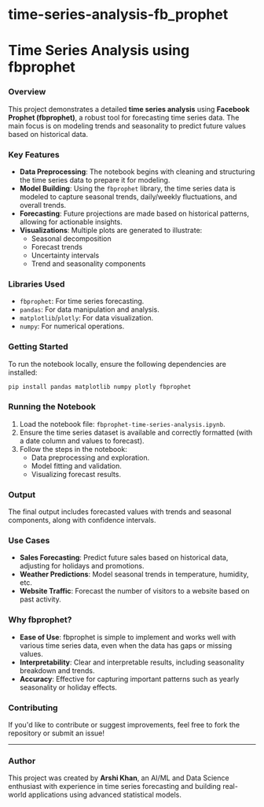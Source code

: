 # time-series-analysis-fb_prophet


# **Time Series Analysis using fbprophet**

### **Overview**
This project demonstrates a detailed **time series analysis** using **Facebook Prophet (fbprophet)**, a robust tool for forecasting time series data. The main focus is on modeling trends and seasonality to predict future values based on historical data.

### **Key Features**
- **Data Preprocessing**: The notebook begins with cleaning and structuring the time series data to prepare it for modeling.
- **Model Building**: Using the `fbprophet` library, the time series data is modeled to capture seasonal trends, daily/weekly fluctuations, and overall trends.
- **Forecasting**: Future projections are made based on historical patterns, allowing for actionable insights.
- **Visualizations**: Multiple plots are generated to illustrate:
  - Seasonal decomposition
  - Forecast trends
  - Uncertainty intervals
  - Trend and seasonality components

### **Libraries Used**
- `fbprophet`: For time series forecasting.
- `pandas`: For data manipulation and analysis.
- `matplotlib`/`plotly`: For data visualization.
- `numpy`: For numerical operations.

### **Getting Started**
To run the notebook locally, ensure the following dependencies are installed:
```bash
pip install pandas matplotlib numpy plotly fbprophet
```

### **Running the Notebook**
1. Load the notebook file: `fbprophet-time-series-analysis.ipynb`.
2. Ensure the time series dataset is available and correctly formatted (with a date column and values to forecast).
3. Follow the steps in the notebook:
   - Data preprocessing and exploration.
   - Model fitting and validation.
   - Visualizing forecast results.

### **Output**
The final output includes forecasted values with trends and seasonal components, along with confidence intervals.

### **Use Cases**
- **Sales Forecasting**: Predict future sales based on historical data, adjusting for holidays and promotions.
- **Weather Predictions**: Model seasonal trends in temperature, humidity, etc.
- **Website Traffic**: Forecast the number of visitors to a website based on past activity.

### **Why fbprophet?**
- **Ease of Use**: fbprophet is simple to implement and works well with various time series data, even when the data has gaps or missing values.
- **Interpretability**: Clear and interpretable results, including seasonality breakdown and trends.
- **Accuracy**: Effective for capturing important patterns such as yearly seasonality or holiday effects.

### **Contributing**
If you'd like to contribute or suggest improvements, feel free to fork the repository or submit an issue!

---

### **Author**
This project was created by **Arshi Khan**, an AI/ML and Data Science enthusiast with experience in time series forecasting and building real-world applications using advanced statistical models.
